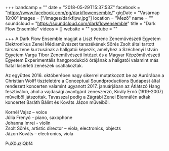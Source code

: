 +++
bandcamp = ""
date = "2018-05-29T15:37:53Z"
facebook = "https://www.facebook.com/pg/darkflowensemble/"
gigDate = "Vasárnap 18:00"
images = ["/images/darkflpw.jpg"]
location = "Mező"
name = ""
soundcloud = "https://soundcloud.com/darkflowensemble"
title = "Dark Flow Ensemble"
videos = []
website = ""
youtube = ""

+++
A Dark Flow Ensemble magját a Liszt Ferenc Zeneművészeti Egyetem Elektronikus Zenei Médiaművészet tanszékének Sőrés Zsolt által tartott társas zene kurzusának a hallgatói képezik, amelyhez a Széchenyi István Egyetem Varga Tibor Zeneművészeti Intézet és a Magyar Képzőművészeti Egyetem Experimentális hangprodukció órájának a hallgatói valamint más fiatal kísérleti zenészek csatlakoztak.   
  
Az együttes 2016. októberében nagy sikerrel mutatkozott be az Aurórában a Christian Wolff tiszteletére a Conceptual Soundproductions Budapest által rendezett koncerten valamint ugyanott 2017. januárjában az Átlátszó Hang fesztiválon, ahol a vajdasági avantgárd zeneszerző, Király Ernő (1919-2007) műveiből játszottak. Tavasszal pedig a Zágrábi Zenei Biennálén adtak koncertet Baráth Bálint és Kováts Jázon műveiből.

Kornél Vajsz – voice   
Júlia Frenyó – piano, saxophone  
Johanna Imrei - violin  
Zsolt Sőrés, artistic director – viola, electronics, objects  
Jázon Kováts – electronics, viola

PuX0uziQbf4